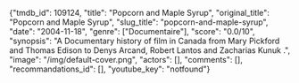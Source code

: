 {"tmdb_id": 109124, "title": "Popcorn and Maple Syrup", "original_title": "Popcorn and Maple Syrup", "slug_title": "popcorn-and-maple-syrup", "date": "2004-11-18", "genre": ["Documentaire"], "score": "0.0/10", "synopsis": "A Documentary history of film in Canada from Mary Pickford and Thomas Edison to Denys Arcand, Robert Lantos and Zacharias Kunuk .", "image": "/img/default-cover.png", "actors": [], "comments": [], "recommandations_id": [], "youtube_key": "notfound"}